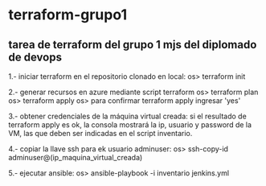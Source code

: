 # terraform-grupo1
## tarea de terraform del grupo 1 mjs del diplomado de devops

1.- iniciar terraform en el repositorio clonado en local:
    os> terraform init    

2.- generar recursos en azure mediante script terraform 
    os> terraform plan
    os> terraform apply
    os> para confirmar terraform apply ingresar 'yes'

3.- obtener credenciales de la máquina virtual creada:
    si el resultado de terraform apply es ok, la consola mostrará la ip, usuario y password de la VM, las que deben ser indicadas en el script inventario.

4.- copiar la llave ssh para ek usuario adminuser:
    os> ssh-copy-id adminuser@(ip_maquina_virtual_creada)

5.- ejecutar ansible:
    os> ansible-playbook -i inventario jenkins.yml